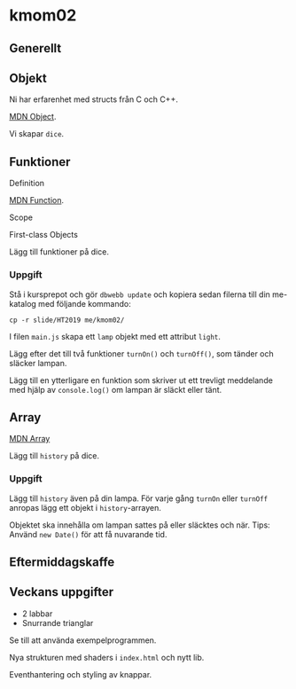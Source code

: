 # kmom02


## Generellt


## Objekt

Ni har erfarenhet med structs från C och C++.

[MDN Object](https://developer.mozilla.org/en-US/docs/Web/JavaScript/Reference/Global_Objects/Object).

Vi skapar `dice`.



## Funktioner

Definition

[MDN Function](https://developer.mozilla.org/en-US/docs/Web/JavaScript/Reference/Global_Objects/Function).

Scope

First-class Objects

Lägg till funktioner på dice.



### Uppgift

Stå i kursprepot och gör `dbwebb update` och kopiera sedan filerna till din me-katalog med följande kommando:

```
cp -r slide/HT2019 me/kmom02/
```

I filen `main.js` skapa ett `lamp` objekt med ett attribut `light`.

Lägg efter det till två funktioner `turnOn()` och `turnOff()`, som tänder och släcker lampan.

Lägg till en ytterligare en funktion som skriver ut ett trevligt meddelande med hjälp av `console.log()` om lampan är släckt eller tänt.



## Array

[MDN Array](https://developer.mozilla.org/en-US/docs/Web/JavaScript/Reference/Global_Objects/Array)

Lägg till `history` på dice.



### Uppgift

Lägg till `history` även på din lampa. För varje gång `turnOn` eller `turnOff` anropas lägg ett objekt i `history`-arrayen.

Objektet ska innehålla om lampan sattes på eller släcktes och när. Tips: Använd `new Date()` för att få nuvarande tid.



## Eftermiddagskaffe



## Veckans uppgifter

* 2 labbar
* Snurrande trianglar

Se till att använda exempelprogrammen.

Nya strukturen med shaders i `index.html` och nytt lib.

Eventhantering och styling av knappar.
